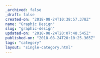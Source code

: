 ```yaml
---
_archived: false
_draft: false
created-on: "2018-08-24T10:38:57.378Z"
name: "Graphic Design"
slug: "graphic-design"
updated-on: "2018-08-24T20:07:48.545Z"
published-on: "2018-08-24T20:10:25.365Z"
tags: "category"
layout: "single-category.html"
---
```



